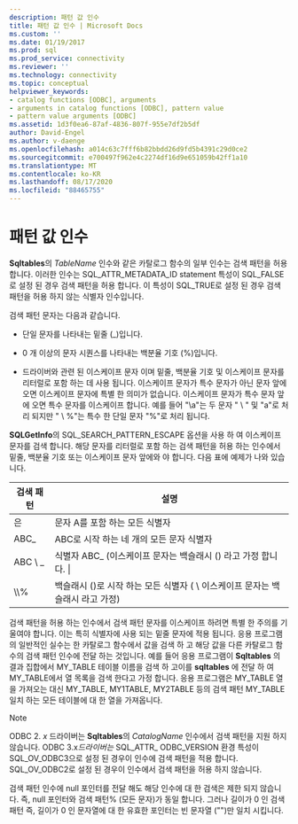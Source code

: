 ```yaml
---
description: 패턴 값 인수
title: 패턴 값 인수 | Microsoft Docs
ms.custom: ''
ms.date: 01/19/2017
ms.prod: sql
ms.prod_service: connectivity
ms.reviewer: ''
ms.technology: connectivity
ms.topic: conceptual
helpviewer_keywords:
- catalog functions [ODBC], arguments
- arguments in catalog functions [ODBC], pattern value
- pattern value arguments [ODBC]
ms.assetid: 1d3f0ea6-87af-4836-807f-955e7df2b5df
author: David-Engel
ms.author: v-daenge
ms.openlocfilehash: a014c63c7fff6b82bbdd26d9fd5b4391c29d0ce2
ms.sourcegitcommit: e700497f962e4c2274df16d9e651059b42ff1a10
ms.translationtype: MT
ms.contentlocale: ko-KR
ms.lasthandoff: 08/17/2020
ms.locfileid: "88465755"
---
```

# <a name="pattern-value-arguments"></a>패턴 값 인수
**Sqltables**의 *TableName* 인수와 같은 카탈로그 함수의 일부 인수는 검색 패턴을 허용 합니다. 이러한 인수는 SQL_ATTR_METADATA_ID statement 특성이 SQL_FALSE로 설정 된 경우 검색 패턴을 허용 합니다. 이 특성이 SQL_TRUE로 설정 된 경우 검색 패턴을 허용 하지 않는 식별자 인수입니다.  
  
 검색 패턴 문자는 다음과 같습니다.  
  
-   단일 문자를 나타내는 밑줄 (_)입니다.  
  
-   0 개 이상의 문자 시퀀스를 나타내는 백분율 기호 (%)입니다.  
  
-   드라이버와 관련 된 이스케이프 문자 이며 밑줄, 백분율 기호 및 이스케이프 문자를 리터럴로 포함 하는 데 사용 됩니다. 이스케이프 문자가 특수 문자가 아닌 문자 앞에 오면 이스케이프 문자에 특별 한 의미가 없습니다. 이스케이프 문자가 특수 문자 앞에 오면 특수 문자를 이스케이프 합니다. 예를 들어 "\a"는 두 문자 " \\ " 및 "a"로 처리 되지만 " \\ %"는 특수 한 단일 문자 "%"로 처리 됩니다.  
  
 **SQLGetInfo**의 SQL_SEARCH_PATTERN_ESCAPE 옵션을 사용 하 여 이스케이프 문자를 검색 합니다. 해당 문자를 리터럴로 포함 하는 검색 패턴을 허용 하는 인수에서 밑줄, 백분율 기호 또는 이스케이프 문자 앞에와 야 합니다. 다음 표에 예제가 나와 있습니다.  
  
|검색 패턴|설명|  
|--------------------|-----------------|  
|은|문자 A를 포함 하는 모든 식별자|  
|ABC_|ABC로 시작 하는 네 개의 모든 문자 식별자|  
|ABC \\ _|식별자 ABC_ (이스케이프 문자는 백슬래시 () 라고 가정 합니다. \\|  
|\\\\%|백슬래시 ()로 시작 하는 모든 식별자 ( \\ 이스케이프 문자는 백슬래시 라고 가정)|  
  
 검색 패턴을 허용 하는 인수에서 검색 패턴 문자를 이스케이프 하려면 특별 한 주의를 기울여야 합니다. 이는 특히 식별자에 사용 되는 밑줄 문자에 적용 됩니다. 응용 프로그램의 일반적인 실수는 한 카탈로그 함수에서 값을 검색 하 고 해당 값을 다른 카탈로그 함수의 검색 패턴 인수에 전달 하는 것입니다. 예를 들어 응용 프로그램이 **Sqltables** 의 결과 집합에서 MY_TABLE 테이블 이름을 검색 하 고이를 **sqltables** 에 전달 하 여 MY_TABLE에서 열 목록을 검색 한다고 가정 합니다. 응용 프로그램은 MY_TABLE 열을 가져오는 대신 MY_TABLE, MY1TABLE, MY2TABLE 등의 검색 패턴 MY_TABLE 일치 하는 모든 테이블에 대 한 열을 가져옵니다.  
  
> [!NOTE]
>  ODBC 2. *x* 드라이버는 **Sqltables**의 *CatalogName* 인수에서 검색 패턴을 지원 하지 않습니다. ODBC 3.x*드라이버는* SQL_ATTR_ ODBC_VERSION 환경 특성이 SQL_OV_ODBC3으로 설정 된 경우이 인수에 검색 패턴을 적용 합니다. SQL_OV_ODBC2로 설정 된 경우이 인수에서 검색 패턴을 허용 하지 않습니다.  
  
 검색 패턴 인수에 null 포인터를 전달 해도 해당 인수에 대 한 검색은 제한 되지 않습니다. 즉, null 포인터와 검색 패턴% (모든 문자)가 동일 합니다. 그러나 길이가 0 인 검색 패턴 즉, 길이가 0 인 문자열에 대 한 유효한 포인터는 빈 문자열 ("")만 일치 시킵니다.
